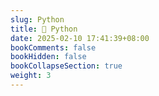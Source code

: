 ```yaml
---
slug: Python
title: 🔖 Python
date: 2025-02-10 17:41:39+08:00
bookComments: false
bookHidden: false
bookCollapseSection: true
weight: 3
---
```

